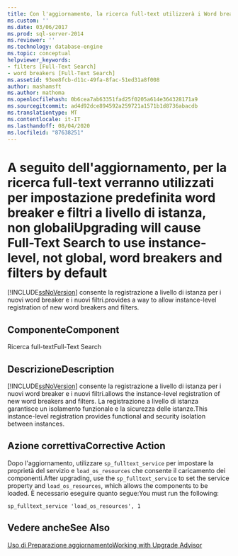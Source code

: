 ```yaml
---
title: Con l'aggiornamento, la ricerca full-text utilizzerà i Word breaker e i filtri a livello di istanza, non globali, per impostazione predefinita | Microsoft Docs
ms.custom: ''
ms.date: 03/06/2017
ms.prod: sql-server-2014
ms.reviewer: ''
ms.technology: database-engine
ms.topic: conceptual
helpviewer_keywords:
- filters [Full-Text Search]
- word breakers [Full-Text Search]
ms.assetid: 93ee8fcb-d11c-49fa-8fac-51ed31a8f008
author: mashamsft
ms.author: mathoma
ms.openlocfilehash: 0b6cea7ab63351fad25f0205a614e364328171a9
ms.sourcegitcommit: ad4d92dce894592a259721a1571b1d8736abacdb
ms.translationtype: MT
ms.contentlocale: it-IT
ms.lasthandoff: 08/04/2020
ms.locfileid: "87638251"
---
```

# <a name="upgrading-will-cause-full-text-search-to-use-instance-level-not-global-word-breakers-and-filters-by-default"></a><span data-ttu-id="453f7-102">A seguito dell'aggiornamento, per la ricerca full-text verranno utilizzati per impostazione predefinita word breaker e filtri a livello di istanza, non globali</span><span class="sxs-lookup"><span data-stu-id="453f7-102">Upgrading will cause Full-Text Search to use instance-level, not global, word breakers and filters by default</span></span>
  [!INCLUDE[ssNoVersion](../../includes/ssnoversion-md.md)] <span data-ttu-id="453f7-103">consente la registrazione a livello di istanza per i nuovi word breaker e i nuovi filtri.</span><span class="sxs-lookup"><span data-stu-id="453f7-103">provides a way to allow instance-level registration of new word breakers and filters.</span></span>  
  
## <a name="component"></a><span data-ttu-id="453f7-104">Componente</span><span class="sxs-lookup"><span data-stu-id="453f7-104">Component</span></span>  
 <span data-ttu-id="453f7-105">Ricerca full-text</span><span class="sxs-lookup"><span data-stu-id="453f7-105">Full-Text Search</span></span>  
  
## <a name="description"></a><span data-ttu-id="453f7-106">Descrizione</span><span class="sxs-lookup"><span data-stu-id="453f7-106">Description</span></span>  
 [!INCLUDE[ssNoVersion](../../includes/ssnoversion-md.md)] <span data-ttu-id="453f7-107">consente la registrazione a livello di istanza per i nuovi word breaker e i nuovi filtri.</span><span class="sxs-lookup"><span data-stu-id="453f7-107">allows the instance-level registration of new word breakers and filters.</span></span> <span data-ttu-id="453f7-108">La registrazione a livello di istanza garantisce un isolamento funzionale e la sicurezza delle istanze.</span><span class="sxs-lookup"><span data-stu-id="453f7-108">This instance-level registration provides functional and security isolation between instances.</span></span>  
  
## <a name="corrective-action"></a><span data-ttu-id="453f7-109">Azione correttiva</span><span class="sxs-lookup"><span data-stu-id="453f7-109">Corrective Action</span></span>  
 <span data-ttu-id="453f7-110">Dopo l'aggiornamento, utilizzare `sp_fulltext_service` per impostare la proprietà del servizio e `load_os_resources` che consente il caricamento dei componenti.</span><span class="sxs-lookup"><span data-stu-id="453f7-110">After upgrading, use the `sp_fulltext_service` to set the service property and `load_os_resources`, which allows the components to be loaded.</span></span> <span data-ttu-id="453f7-111">È necessario eseguire quanto segue:</span><span class="sxs-lookup"><span data-stu-id="453f7-111">You must run the following:</span></span>  
  
 `sp_fulltext_service 'load_os_resources', 1`  
  
## <a name="see-also"></a><span data-ttu-id="453f7-112">Vedere anche</span><span class="sxs-lookup"><span data-stu-id="453f7-112">See Also</span></span>  
 [<span data-ttu-id="453f7-113">Uso di Preparazione aggiornamento</span><span class="sxs-lookup"><span data-stu-id="453f7-113">Working with Upgrade Advisor</span></span>](../../../2014/sql-server/install/working-with-upgrade-advisor.md)  
  
  
